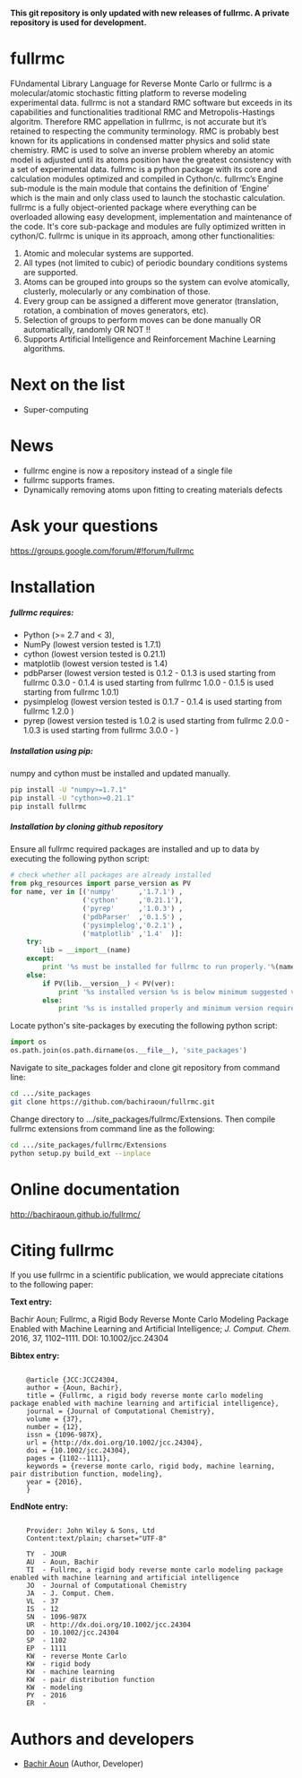**This git repository is only updated with new releases of fullrmc. A private repository is used for development.**

fullrmc
=======
FUndamental Library Language for Reverse Monte Carlo or fullrmc is a molecular/atomic stochastic fitting platform to reverse modeling experimental data. fullrmc is not a standard RMC software but exceeds in its capabilities and functionalities traditional RMC and Metropolis-Hastings algoritm. Therefore RMC appellation in fullrmc, is not accurate but it’s retained to respecting the community terminology. RMC is probably best known for its applications in condensed matter physics and solid state chemistry. RMC is used to solve an inverse problem whereby an atomic model is adjusted until its atoms position have the greatest consistency with a set of experimental data. fullrmc is a python package with its core and calculation modules optimized and compiled in Cython/c. fullrmc’s Engine sub-module is the main module that contains the definition of ‘Engine’ which is the main and only class used to launch the stochastic calculation. fullrmc is a fully object-oriented package where everything can be overloaded allowing easy development, implementation and maintenance of the code. It's core sub-package and modules are fully optimized written in cython/C. fullrmc is unique in its approach, among other functionalities:

1. Atomic and molecular systems are supported.
2. All types (not limited to cubic) of periodic boundary conditions systems are supported.
3. Atoms can be grouped into groups so the system can evolve atomically, clusterly, molecularly or any combination of those.
4. Every group can be assigned a different move generator (translation, rotation, a combination of moves generators, etc).
5. Selection of groups to perform moves can be done manually OR automatically, randomly OR NOT !!
6. Supports Artificial Intelligence and Reinforcement Machine Learning algorithms. 

Next on the list
================
* Super-computing

News
====
* fullrmc engine is now a repository instead of a single file
* fullrmc supports frames.
* Dynamically removing atoms upon fitting to creating materials defects

Ask your questions
==================
https://groups.google.com/forum/#!forum/fullrmc

Installation
============
##### fullrmc requires:
* Python (>= 2.7 and < 3),
* NumPy (lowest version tested is 1.7.1)
* cython (lowest version tested is 0.21.1)
* matplotlib (lowest version tested is 1.4)
* pdbParser (lowest version tested is 0.1.2 - 0.1.3 is used starting from fullrmc 0.3.0 - 
  0.1.4 is used starting from fullrmc 1.0.0 - 0.1.5 is used starting from fullrmc 1.0.1)
* pysimplelog (lowest version tested is 0.1.7 -  0.1.4 is used starting from fullrmc 1.2.0 )
* pyrep (lowest version tested is 1.0.2 is used starting from fullrmc 2.0.0 - 1.0.3 is used starting from fullrmc 3.0.0 - )

##### Installation using pip:
numpy and cython must be installed and updated manually. 

```bash
pip install -U "numpy>=1.7.1"
pip install -U "cython>=0.21.1"
pip install fullrmc
```

##### Installation by cloning github repository
Ensure all fullrmc required packages are installed and up to data by executing the 
following python script:
```python
# check whether all packages are already installed
from pkg_resources import parse_version as PV
for name, ver in [('numpy'      ,'1.7.1') ,
                  ('cython'     ,'0.21.1'),
                  ('pyrep'      ,'1.0.3') ,
                  ('pdbParser'  ,'0.1.5') ,
                  ('pysimplelog','0.2.1') ,
                  ('matplotlib' ,'1.4'  )]:
    try:
        lib = __import__(name)
    except:
        print '%s must be installed for fullrmc to run properly.'%(name)
    else:
        if PV(lib.__version__) < PV(ver):
            print '%s installed version %s is below minimum suggested version %s. Updating %s is highly recommended.'%(name, lib.__version__, ver, name)
        else:
            print '%s is installed properly and minimum version requirement is met.'%(name)
```
Locate python's site-packages by executing the following python script:
```python
import os
os.path.join(os.path.dirname(os.__file__), 'site_packages')
```
Navigate to site_packages folder and clone git repository from command line:
```bash
cd .../site_packages
git clone https://github.com/bachiraoun/fullrmc.git  
``` 
Change directory to .../site_packages/fullrmc/Extensions. Then compile fullrmc extensions from command line as the following:
```bash
cd .../site_packages/fullrmc/Extensions
python setup.py build_ext --inplace 
```

Online documentation
====================
http://bachiraoun.github.io/fullrmc/

Citing fullrmc
==============
If you use fullrmc in a scientific publication, 
we would appreciate citations to the following paper:


**Text entry:**

Bachir Aoun; Fullrmc, a Rigid Body Reverse Monte Carlo Modeling Package Enabled with Machine Learning and Artificial Intelligence; *J. Comput. Chem.* 2016, 37, 1102–1111. DOI: 10.1002/jcc.24304

**Bibtex entry:** 
```

    @article {JCC:JCC24304,
    author = {Aoun, Bachir},
    title = {Fullrmc, a rigid body reverse monte carlo modeling package enabled with machine learning and artificial intelligence},
    journal = {Journal of Computational Chemistry},
    volume = {37},
    number = {12},
    issn = {1096-987X},
    url = {http://dx.doi.org/10.1002/jcc.24304},
    doi = {10.1002/jcc.24304},
    pages = {1102--1111},
    keywords = {reverse monte carlo, rigid body, machine learning, pair distribution function, modeling},
    year = {2016},
    }
```

**EndNote entry:** 
```
    
    Provider: John Wiley & Sons, Ltd
    Content:text/plain; charset="UTF-8"
    
    TY  - JOUR
    AU  - Aoun, Bachir
    TI  - Fullrmc, a rigid body reverse monte carlo modeling package enabled with machine learning and artificial intelligence
    JO  - Journal of Computational Chemistry
    JA  - J. Comput. Chem.
    VL  - 37
    IS  - 12
    SN  - 1096-987X
    UR  - http://dx.doi.org/10.1002/jcc.24304
    DO  - 10.1002/jcc.24304
    SP  - 1102
    EP  - 1111
    KW  - reverse Monte Carlo
    KW  - rigid body
    KW  - machine learning
    KW  - pair distribution function
    KW  - modeling
    PY  - 2016
    ER  - 
```

    
Authors and developers
======================
* [Bachir Aoun](https://www.linkedin.com/in/bachiraoun) (Author, Developer) 

